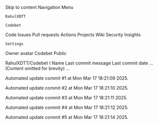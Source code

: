 Skip to content
Navigation Menu

    RahulXDTT

    Codebet

Code
Issues
Pull requests
Actions
Projects
Wiki
Security
Insights

    Settings

Owner avatar
Codebet
Public

RahulXDTT/Codebet
t
Name	Last commit message
	Last commit date
... (Content omitted for brevity) ...


Automated update commit #1 at Mon Mar 17 18:21:09 2025.

Automated update commit #2 at Mon Mar 17 18:21:10 2025.

Automated update commit #3 at Mon Mar 17 18:21:11 2025.

Automated update commit #4 at Mon Mar 17 18:21:12 2025.

Automated update commit #5 at Mon Mar 17 18:21:14 2025.